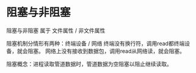 # 阻塞与非阻塞
阻塞与非阻塞 属于 文件属性 /  非文件属性

阻塞机制分情形有两种：终端设备 / 网络
终端没有换行符，调用read都终端设备，就会阻塞。
网络上没有接收到数据包，调用read从网络读，就会阻塞。



阻塞概念：进程读取管道数据时，管道数据为空阻塞以阻止继续读取。
